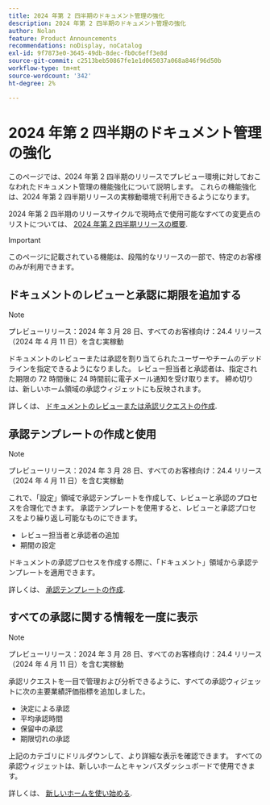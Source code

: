 ```yaml
---
title: 2024 年第 2 四半期のドキュメント管理の強化
description: 2024 年第 2 四半期のドキュメント管理の強化
author: Nolan
feature: Product Announcements
recommendations: noDisplay, noCatalog
exl-id: 9f7873e0-3645-49db-8dec-fb0c6eff3e8d
source-git-commit: c2513beb50867fe1e1d065037a068a846f96d50b
workflow-type: tm+mt
source-wordcount: '342'
ht-degree: 2%

---
```


# 2024 年第 2 四半期のドキュメント管理の強化

このページでは、2024 年第 2 四半期のリリースでプレビュー環境に対しておこなわれたドキュメント管理の機能強化について説明します。 これらの機能強化は、2024 年第 2 四半期リリースの実稼動環境で利用できるようになります。

2024 年第 2 四半期のリリースサイクルで現時点で使用可能なすべての変更点のリストについては、 [2024 年第 2 四半期リリースの概要](/help/quicksilver/product-announcements/product-releases/24-q2-release-activity/24-q2-release-overview.md).

>[!IMPORTANT]
>
>このページに記載されている機能は、段階的なリリースの一部で、特定のお客様のみが利用できます。

## ドキュメントのレビューと承認に期限を追加する

>[!NOTE]
>
>プレビューリリース：2024 年 3 月 28 日、すべてのお客様向け：24.4 リリース（2024 年 4 月 11 日）を含む実稼動

ドキュメントのレビューまたは承認を割り当てられたユーザーやチームのデッドラインを指定できるようになりました。 レビュー担当者と承認者は、指定された期限の 72 時間後に 24 時間前に電子メール通知を受け取ります。 締め切りは、新しいホーム領域の承認ウィジェットにも反映されます。

詳しくは、 [ドキュメントのレビューまたは承認リクエストの作成](/help/quicksilver/review-and-approve-work/document-reviews-and-approvals/manage-document-approvals/create-a-document-approval.md).

## 承認テンプレートの作成と使用

>[!NOTE]
>
>プレビューリリース：2024 年 3 月 28 日、すべてのお客様向け：24.4 リリース（2024 年 4 月 11 日）を含む実稼動

これで、「設定」領域で承認テンプレートを作成して、レビューと承認のプロセスを合理化できます。 承認テンプレートを使用すると、レビューと承認プロセスをより繰り返し可能なものにできます。

* レビュー担当者と承認者の追加
* 期間の設定

ドキュメントの承認プロセスを作成する際に、「ドキュメント」領域から承認テンプレートを適用できます。

詳しくは、 [承認テンプレートの作成](/help/quicksilver/review-and-approve-work/document-reviews-and-approvals/manage-document-approvals/create-approval-template.md).

## すべての承認に関する情報を一度に表示

>[!NOTE]
>
>プレビューリリース：2024 年 3 月 28 日、すべてのお客様向け：24.4 リリース（2024 年 4 月 11 日）を含む実稼動

承認リクエストを一目で管理および分析できるように、すべての承認ウィジェットに次の主要業績評価指標を追加しました。

* 決定による承認
* 平均承認時間
* 保留中の承認
* 期限切れの承認

上記のカテゴリにドリルダウンして、より詳細な表示を確認できます。 すべての承認ウィジェットは、新しいホームとキャンバスダッシュボードで使用できます。

詳しくは、 [新しいホームを使い始める](/help/quicksilver/workfront-basics/using-home/new-home/get-started-with-new-home.md).

